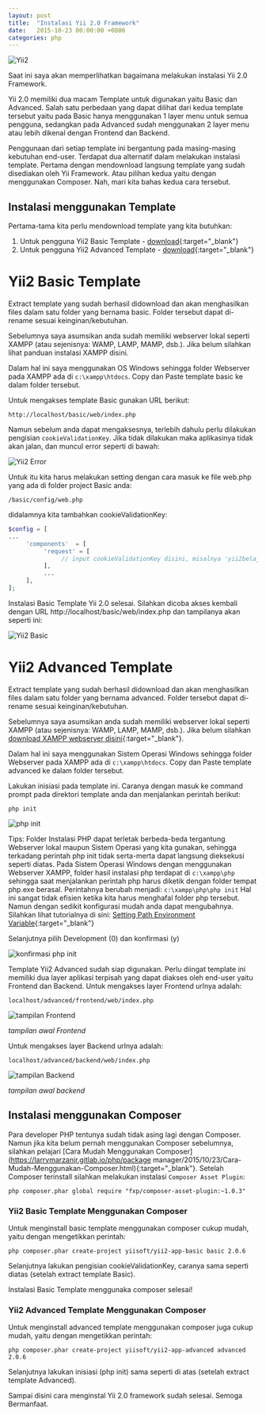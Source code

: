 ```yaml
---
layout: post
title:  "Instalasi Yii 2.0 Framework"
date:   2015-10-23 00:00:00 +0800
categories: php
---
```


![Yii2](https://1.bp.blogspot.com/-htYx9pASWbQ/VirsysuRT1I/AAAAAAAAFXI/mLEuJ8GfMr8/s1600/yii2framework-logo.jpg)

Saat ini saya akan memperlihatkan bagaimana melakukan instalasi Yii 2.0 Framework.

Yii 2.0 memiliki dua macam Template untuk digunakan yaitu Basic dan Advanced. Salah satu perbedaan yang dapat dilihat dari kedua template tersebut yaitu pada Basic hanya menggunakan 1 layer menu untuk semua pengguna, sedangkan pada Advanced sudah menggunakan 2 layer menu atau lebih dikenal dengan Frontend dan Backend.

Penggunaan dari setiap template ini bergantung pada masing-masing kebutuhan end-user. Terdapat dua alternatif dalam melakukan instalasi template. Pertama dengan mendownload langsung template yang sudah disediakan oleh Yii Framework. Atau pilihan kedua yaitu dengan menggunakan Composer. Nah, mari kita bahas kedua cara tersebut.
## Instalasi menggunakan Template
Pertama-tama kita perlu mendownload template yang kita butuhkan:
1. Untuk pengguna Yii2 Basic Template - [download](https://github.com/yiisoft/yii2/releases/download/2.0.6/yii-basic-app-2.0.6.tgz){:target="_blank"}
2. Untuk pengguna Yii2 Advanced Template - [download](https://github.com/yiisoft/yii2/releases/download/2.0.6/yii-advanced-app-2.0.6.tgz){:target="_blank"}

# Yii2 Basic Template
Extract template yang sudah berhasil didownload dan akan menghasilkan files dalam satu folder yang bernama basic. Folder tersebut dapat di-rename sesuai keinginan/kebutuhan.

Sebelumnya saya asumsikan anda sudah memiliki webserver lokal seperti XAMPP (atau sejenisnya: WAMP, LAMP, MAMP, dsb.). Jika belum silahkan lihat panduan instalasi XAMPP disini.

Dalam hal ini saya menggunakan OS Windows sehingga folder Webserver pada XAMPP ada di `c:\xampp\htdocs`. Copy dan Paste template basic ke dalam folder tersebut.

Untuk mengakses template Basic gunakan URL berikut:
```
http://localhost/basic/web/index.php
```

Namun sebelum anda dapat mengaksesnya, terlebih dahulu perlu dilakukan pengisian `cookieValidationKey`. Jika tidak dilakukan maka aplikasinya tidak akan jalan, dan muncul error seperti di bawah:

![Yii2 Error](https://1.bp.blogspot.com/-tSzB6EfyQiQ/VjiDAL0kSxI/AAAAAAAAFb0/FTs_1eltQGA/s640/basic_configure_cookieValidationKey.png)

Untuk itu kita harus melakukan setting dengan cara masuk ke file web.php yang ada di folder project Basic anda:
```
/basic/config/web.php
```

didalamnya kita tambahkan cookieValidationKey:
```php
$config = [
...
     'components'  = [
          'request' = [
               // input cookieValidationKey disini, misalnya 'yii2belajar' :)                    'cookieValidationKey' => 'yii2belajar',
          ],
          ...
     ],
];
```
Instalasi Basic Template Yii 2.0 selesai. Silahkan dicoba akses kembali dengan URL http://localhost/basic/web/index.php dan tampilanya akan seperti ini:

![Yii2 Basic](https://4.bp.blogspot.com/--ggOfefrRm4/VilVaZpPZNI/AAAAAAAAFUI/wkscbuXwBVM/s640/tampilan_awal_frontend.png)

# Yii2 Advanced Template
Extract template yang sudah berhasil didownload dan akan menghasilkan files dalam satu folder yang bernama advanced. Folder tersebut dapat di-rename sesuai keinginan/kebutuhan.

Sebelumnya saya asumsikan anda sudah memiliki webserver lokal seperti XAMPP (atau sejenisnya: WAMP, LAMP, MAMP, dsb.). Jika belum silahkan [download XAMPP webserver disini](https://www.apachefriends.org/download.html){:target="_blank"}.

Dalam hal ini saya menggunakan Sistem Operasi Windows sehingga folder Webserver pada XAMPP ada di `c:\xampp\htdocs`. Copy dan Paste template advanced ke dalam folder tersebut.

Lakukan inisiasi pada template ini. Caranya dengan masuk ke command prompt pada direktori template anda dan menjalankan perintah berikut:
```
php init
```
![php init](https://3.bp.blogspot.com/-XHCbIJhWU4w/VilUo6lEIzI/AAAAAAAAFTs/jOX5L3WgR80/s1600/php_init.png)

Tips:
Folder Instalasi PHP dapat terletak berbeda-beda tergantung Webserver lokal maupun Sistem Operasi yang kita gunakan, sehingga terkadang perintah php init tidak serta-merta dapat langsung dieksekusi seperti diatas. Pada Sistem Operasi Windows dengan menggunakan Webserver XAMPP, folder hasil instalasi php terdapat di `c:\xampp\php` sehingga saat menjalankan perintah php harus diketik dengan folder tempat php.exe berasal. Perintahnya berubah menjadi: `c:\xampp\php\php init` Hal ini sangat tidak efisien ketika kita harus menghafal folder php tersebut. Namun dengan sedikit konfigurasi mudah anda dapat mengubahnya. Silahkan lihat tutorialnya di sini: [Setting Path Environment Variable](#){:target="_blank"}

Selanjutnya pilih Development (0) dan konfirmasi (y)

![konfirmasi php init](https://2.bp.blogspot.com/-s6h3CetynpY/VilVXawxDlI/AAAAAAAAFT0/GE39JbpZwAc/s1600/choose_0_development.png)

Template Yii2 Advanced sudah siap digunakan. Perlu diingat template ini memiliki dua layer aplikasi terpisah yang dapat diakses oleh end-user yaitu Frontend dan Backend. Untuk mengakses layer Frontend urlnya adalah:
```
localhost/advanced/frontend/web/index.php
 ```
![tampilan Frontend](https://4.bp.blogspot.com/--ggOfefrRm4/VilVaZpPZNI/AAAAAAAAFUI/wkscbuXwBVM/s640/tampilan_awal_frontend.png)

*tampilan awal Frontend*

Untuk mengakses layer Backend urlnya adalah:
```
localhost/advanced/backend/web/index.php
```
![tampilan Backend](https://1.bp.blogspot.com/-KcvhW0Ty-XQ/VilVaE8bl9I/AAAAAAAAFUE/wnbiyZ4IfEE/s640/tampilan_awal_backend.png)

*tampilan awal backend*

## Instalasi menggunakan Composer

Para developer PHP tentunya sudah tidak asing lagi dengan Composer. Namun jika kita belum pernah menggunakan Composer sebelumnya, silahkan pelajari [Cara Mudah Menggunakan Composer](https://larrymarzanjr.gitlab.io/php/package manager/2015/10/23/Cara-Mudah-Menggunakan-Composer.html){:target="_blank"}. Setelah Composer terinstall silahkan melakukan instalasi `Composer Asset Plugin`:
```
php composer.phar global require "fxp/composer-asset-plugin:~1.0.3"
```

### Yii2 Basic Template Menggunakan Composer
Untuk menginstall basic template menggunakan composer cukup mudah, yaitu dengan mengetikkan perintah:
```
php composer.phar create-project yiisoft/yii2-app-basic basic 2.0.6
```
Selanjutnya lakukan pengisian cookieValidationKey, caranya sama seperti diatas (setelah extract template Basic).

Instalasi Basic Template menggunaka composer selesai!

### Yii2 Advanced Template Menggunakan Composer
Untuk menginstall advanced template menggunakan composer juga cukup mudah, yaitu dengan mengetikkan perintah:
```
php composer.phar create-project yiisoft/yii2-app-advanced advanced 2.0.6
```
Selanjutnya lakukan inisiasi (php init) sama seperti di atas (setelah extract template Advanced).

Sampai disini cara menginstal Yii 2.0 framework sudah selesai. Semoga Bermanfaat.
